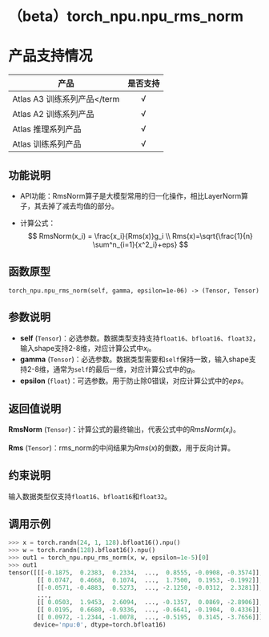 # （beta）torch_npu.npu_rms_norm

# 产品支持情况

| 产品                                                         | 是否支持 |
| ------------------------------------------------------------ | :------: |
|<term>Atlas A3 训练系列产品</term          |    √     |
|<term>Atlas A2 训练系列产品</term> | √   |
|<term>Atlas 推理系列产品</term>  | √   |
|<term>Atlas 训练系列产品</term>  | √   |

## 功能说明

- API功能：RmsNorm算子是大模型常用的归一化操作，相比LayerNorm算子，其去掉了减去均值的部分。

- 计算公式：
  $$
  RmsNorm(x_i) = \frac{x_i}{Rms(x)}g_i \\
  Rms(x)=\sqrt{\frac{1}{n} \sum^n_{i=1}{x^2_i}+eps}
  $$

## 函数原型

```
torch_npu.npu_rms_norm(self, gamma, epsilon=1e-06) -> (Tensor, Tensor) 
```

## 参数说明

- **self** (`Tensor`)：必选参数。数据类型支持支持`float16`、`bfloat16`、`float32`，输入shape支持2-8维，对应计算公式中$x_i$。
- **gamma** (`Tensor`)：必选参数。数据类型需要和`self`保持一致，输入shape支持2-8维，通常为`self`的最后一维，对应计算公式中的$g_i$。
- **epsilon** (`float`)：可选参数。用于防止除0错误，对应计算公式中的$eps$。

## 返回值说明

**RmsNorm** (`Tensor`)：计算公式的最终输出，代表公式中的$RmsNorm(x_i)$。

**Rms** (`Tensor`)：rms_norm的中间结果为$Rms(x)$的倒数，用于反向计算。

## 约束说明

输入数据类型仅支持`float16`、`bfloat16`和`float32`。

## 调用示例

```python
>>> x = torch.randn(24, 1, 128).bfloat16().npu()
>>> w = torch.randn(128).bfloat16().npu()
>>> out1 = torch_npu.npu_rms_norm(x, w, epsilon=1e-5)[0]
>>> out1
tensor([[[-0.1875,  0.2383,  0.2334,  ...,  0.8555, -0.0908, -0.3574]],
        [[ 0.0747,  0.4668,  0.1074,  ...,  1.7500,  0.1953, -0.1992]],
        [[-0.0571, -0.4883,  0.5273,  ..., -2.1250, -0.0312,  2.3281]],
        ...,
        [[ 0.0503,  1.9453,  2.6094,  ..., -0.1357,  0.0869, -2.8906]],
        [[ 0.0195,  0.6680, -0.9336,  ..., -0.6641, -0.1904,  0.4336]],
        [[ 0.0972, -1.2344, -1.0078,  ..., -0.5195,  0.3145, -3.7656]]],
       device='npu:0', dtype=torch.bfloat16)
```

